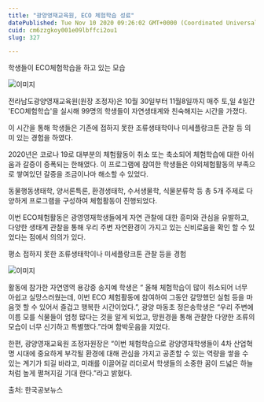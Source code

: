 ```yaml
---
title: "광양영재교육원, ECO 체험학습 성료"
datePublished: Tue Nov 10 2020 09:26:02 GMT+0000 (Coordinated Universal Time)
cuid: cm6zzgkoy001e09lbffci2ou1
slug: 327

---
```



학생들이 ECO체험학습을 하고 있는 모습

![이미지](https://cdn.hashnode.com/res/hashnode/image/upload/v1739248176219/4fd60f02-7040-458f-b5ae-b326941e1c4c.jpeg)

전라남도광양영재교육원(원장 조정자)은 10월 30일부터 11월8일까지 매주 토,일 4일간 'ECO체험학습'을 실시해 99명의 학생들이 자연생태계와 친숙해지는 시간을 가졌다.

이 시간을 통해 학생들은 기존에 접하지 못한 조류생태학이나 미세플랑크톤 관찰 등 의미 있는 경험을 하였다.

2020년은 코로나 19로 대부분의 체험활동이 취소 또는 축소되어 체험학습에 대한 아쉬움과 갈증이 증폭되는 한해였다. 이 프로그램에 참여한 학생들은 야외체험활동의 부족으로 쌓여있던 갈증을 조금이나마 해소할 수 있었다.

동물행동생태학, 양서론특론, 환경생태학, 수서생물학, 식물분류학 등 총 5개 주제로 다양하게 프로그램을 구성하여 체험활동이 진행되었다.

이번 ECO체험활동은 광영영재학생들에게 자연 관찰에 대한 흥미와 관심을 유발하고, 다양한 생태계 관찰을 통해 우리 주변 자연환경이 가지고 있는 신비로움을 확인 할 수 있었다는 점에서 의의가 있다.

평소 접하지 못한 조류생태학이나 미세플랑크톤 관찰 등을 경험

![이미지](https://cdn.hashnode.com/res/hashnode/image/upload/v1739248178459/0511a3b4-48e0-439f-9d6b-7833bcaa0ea0.jpeg)

활동에 참가한 자연영역 용강중 송지예 학생은 “ 올해 체험학습이 많이 취소되어 너무 아쉽고 실망스러웠는데, 이번 ECO 체험활동에 참여하여 그동안 갈망했던 실험 등을 마음껏 할 수 있어서 즐겁고 행복한 시간이었다.”, 광양 마동초 정은송학생은 “우리 주변에 이름 모를 식물들이 엄청 많다는 것을 알게 되었고, 망원경을 통해 관찰한 다양한 조류의 모습이 너무 신기하고 특별했다.”라며 함박웃음을 지었다.

한편, 광양영재교육원 조정자원장은 “이번 체험학습으로 광양영재학생들이 4차 산업혁명 시대에 중요하게 부각될 환경에 대해 관심을 가지고 공존할 수 있는 역량을 쌓을 수 있는 계기가 되길 바라고, 미래를 이끌어갈 리더로서 학생들의 소중한 꿈이 드넓은 하늘처럼 높게 펼쳐지길 기대 한다.”라고 밝혔다.

출처: 한국공보뉴스